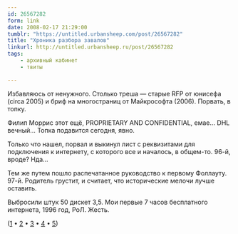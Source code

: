 ```yaml
---
id: 26567282
form: link
date: 2008-02-17 21:29:00
tumblr: "https://untitled.urbansheep.com/post/26567282"
title: "Хроника разбора завалов"
linkurl: http://untitled.urbansheep.ru/post/26567282
tags:
    - архивный кабинет
    - твиты

---
```

<p>Избавляюсь от ненужного. Столько треша — старые RFP от юнисефа (circa 2005) и бриф на многостраниц от Майкрософта (2006). Порвать, в топку.</p>

<p>Филип Моррис этот ещё, PROPRIETARY AND CONFIDENTIAL, емае&hellip; DHL вечный&hellip; Топка подавится сегодня, явно. </p>

<p>Только что нашел, порвал и выкинул лист с реквизитами для подключения к интернету, с которого все и началось, в общем-то. 96-й, вроде? Нда… </p>

<p>Тем же путем пошло распечатанное руководство к первому Фоллауту. 97-й. Родитель грустит, и считает, что исторические мелочи лучше оставить. </p>

<p>Выбросили штук 50 дискет 3,5. Мои первые 7 часов бесплатного интернета, 1996 год, РоЛ. Жесть. </p>

<p>(<a href="http://twitter.com/urbansheep/statuses/723310042">1</a> • <a href="http://twitter.com/urbansheep/statuses/723317442">2</a> • <a href="http://twitter.com/urbansheep/statuses/723429352">3</a> • <a href="http://twitter.com/urbansheep/statuses/723466232">4</a> • <a href="http://twitter.com/urbansheep/statuses/731241092">5</a>)</p>
